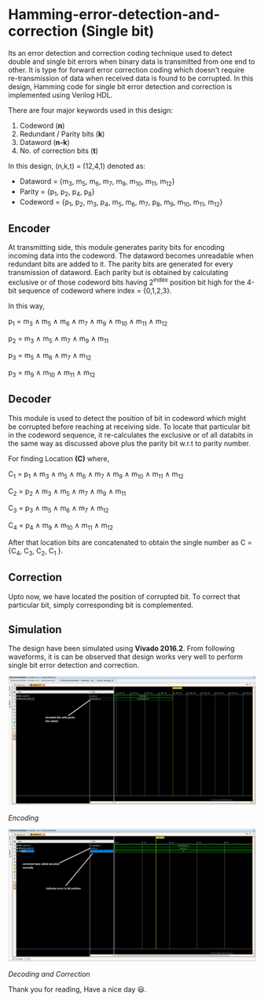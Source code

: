 # Hamming-error-detection-and-correction (Single bit)
Its an error detection and correction coding technique used to detect double and single bit errors when binary data is transmitted from one end to other. It is type for forward error correction coding which doesn't require re-transmission of data when received data is found to be corrupted. In this design, Hamming code for single bit error detection and correction is implemented using Verilog HDL.

There are four major keywords used in this design:
1. Codeword (**n**)
2. Redundant / Parity bits (**k**)
3. Dataword (**n-k**)
4. No. of correction bits (**t**)

In this design, (n,k,t) = (12,4,1) denoted as:
* Dataword = {m<sub>3</sub>, m<sub>5</sub>, m<sub>6</sub>, m<sub>7</sub>, m<sub>9</sub>, m<sub>10</sub>, m<sub>11</sub>, m<sub>12</sub>}
* Parity = {p<sub>1</sub>, p<sub>2</sub>, p<sub>4</sub>, p<sub>8</sub>}
* Codeword = {p<sub>1</sub>, p<sub>2</sub>, m<sub>3</sub>, p<sub>4</sub>, m<sub>5</sub>, m<sub>6</sub>, m<sub>7</sub>, p<sub>8</sub>, m<sub>9</sub>, m<sub>10</sub>, m<sub>11</sub>, m<sub>12</sub>}

## Encoder
At transmitting side, this module generates parity bits for encoding incoming data into the codeword. The dataword becomes unreadable when redundant bits are added to it. The parity bits are generated for every transmission of dataword. Each parity but is obtained by calculating exclusive or of those codeword bits having 2<sup>index</sup> position bit high for the 4-bit sequence of codeword where index = {0,1,2,3}.

In this way, 

p<sub>1</sub> = m<sub>3</sub> &and; m<sub>5</sub> &and; m<sub>6</sub> &and; m<sub>7</sub> &and;  m<sub>9</sub>  &and; m<sub>10</sub>  &and; m<sub>11</sub>  &and; m<sub>12</sub>

p<sub>2</sub> =  m<sub>3</sub> &and; m<sub>5</sub> &and; m<sub>7</sub> &and;  m<sub>9</sub>  &and; m<sub>11</sub>

p<sub>3</sub> = m<sub>5</sub> &and; m<sub>6</sub> &and; m<sub>7</sub> &and; m<sub>12</sub>

p<sub>3</sub> = m<sub>9</sub>  &and; m<sub>10</sub>  &and; m<sub>11</sub>  &and; m<sub>12</sub>

## Decoder
This module is used to detect the position of bit in codeword which might be corrupted before reaching at receiving side. To locate that particular bit in the codeword sequence, it re-calculates the exclusive or of all databits in the same way as discussed above plus the parity bit w.r.t to parity number.

For finding Location **(C)** where,

C<sub>1</sub> = p<sub>1</sub> &and; m<sub>3</sub> &and; m<sub>5</sub> &and; m<sub>6</sub> &and; m<sub>7</sub> &and;  m<sub>9</sub>  &and; m<sub>10</sub>  &and; m<sub>11</sub>  &and; m<sub>12</sub>

C<sub>2</sub> =  p<sub>2</sub> &and; m<sub>3</sub> &and; m<sub>5</sub> &and; m<sub>7</sub> &and;  m<sub>9</sub>  &and; m<sub>11</sub>

C<sub>3</sub> = p<sub>3</sub> &and; m<sub>5</sub> &and; m<sub>6</sub> &and; m<sub>7</sub> &and; m<sub>12</sub>

C<sub>4</sub> = p<sub>4</sub> &and; m<sub>9</sub>  &and; m<sub>10</sub>  &and; m<sub>11</sub>  &and; m<sub>12</sub>

After that location bits are concatenated to obtain the single number as C = {C<sub>4</sub>, C<sub>3</sub>, C<sub>2</sub>, C<sub>1</sub> }.

## Correction
Upto now, we have located the position of corrupted bit. To correct that particular bit, simply corresponding bit is complemented.

## Simulation
The design have been simulated using **Vivado 2016.2**. From following waveforms, it is can be observed that design works very well to perform single bit error detection and correction.


<img src="./Images/encoding simulation graph.PNG">

*Encoding*

<img src="./Images/decoding simulation graph.PNG">

*Decoding and Correction*


Thank you for reading, Have a nice day :smiley:.
